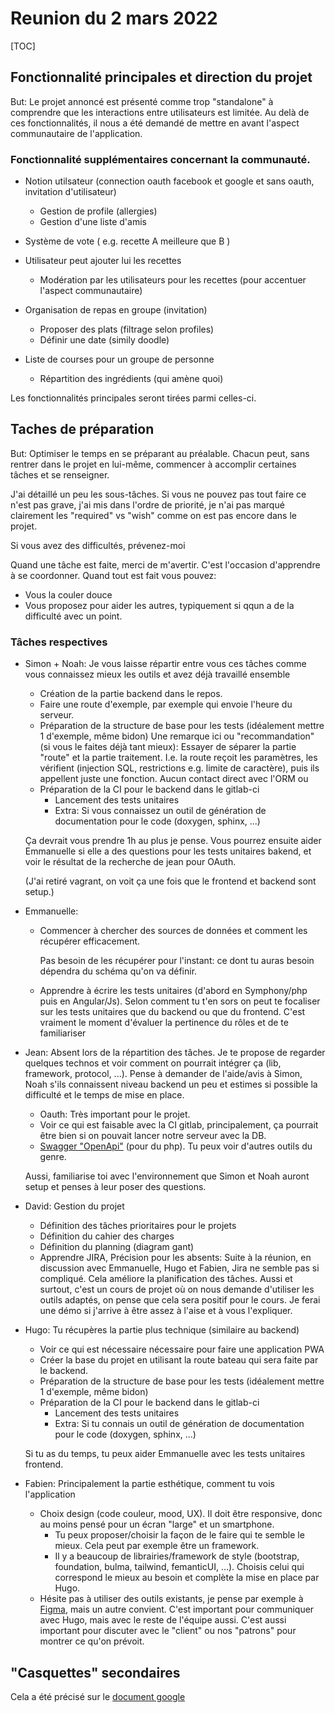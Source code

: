 # Reunion du 2 mars 2022

[TOC]

## Fonctionnalité principales et direction du projet

But: Le projet annoncé est présenté comme trop "standalone" à comprendre que les interactions entre utilisateurs est limitée. Au delà de ces fonctionnalités, il nous a été demandé de mettre en avant l'aspect communautaire de l'application.



### Fonctionnalité supplémentaires concernant la communauté.

* Notion utilsateur (connection oauth facebook et google et sans oauth, invitation d'utilisateur)
  * Gestion de profile (allergies)
  * Gestion d'une liste d'amis
  
* Système de vote ( e.g. recette A meilleure que B )

* Utilisateur peut ajouter lui les recettes

  * Modération par les utilisateurs pour les recettes (pour accentuer l'aspect communautaire)

* Organisation de repas en groupe (invitation)

  * Proposer des plats (filtrage selon profiles)
  * Définir une date (simily doodle)

* Liste de courses pour un groupe de personne
  * Répartition des ingrédients (qui amène quoi)

  

Les fonctionnalités principales seront tirées parmi celles-ci.

## Taches de préparation

But: Optimiser le temps en se préparant au préalable. Chacun peut, sans rentrer dans le projet en lui-même, commencer à accomplir certaines tâches et se renseigner.



J'ai détaillé un peu les sous-tâches. Si vous ne pouvez pas tout faire ce n'est pas grave, j'ai mis dans l'ordre de priorité, je n'ai pas marqué clairement les "required" vs "wish" comme on est pas encore dans le projet.

Si vous avez des difficultés, prévenez-moi

Quand une tâche est faite, merci de m'avertir. C'est l'occasion d'apprendre à se coordonner.
Quand tout est fait vous pouvez:

* Vous la couler douce
* Vous proposez pour aider les autres, typiquement si qqun a de la difficulté avec un point.



### Tâches respectives

* Simon + Noah: Je vous laisse répartir entre vous ces tâches comme vous connaissez mieux les outils et avez déjà travaillé ensemble

  * Création de la partie backend dans le repos.
  * Faire une route d'exemple, par exemple qui envoie l'heure du serveur.
  * Préparation de la structure de base pour les tests (idéalement mettre 1 d'exemple, même bidon)
    Une remarque ici ou "recommandation" (si vous le faites déjà tant mieux): Essayer de séparer la partie "route" et la partie traitement.
    I.e. la route reçoit les paramètres, les vérifient (injection SQL, restrictions e.g. limite de caractère), puis ils appellent juste une fonction. Aucun contact direct avec l'ORM ou 
  * Préparation de la CI pour le backend dans le gitlab-ci
    * Lancement des tests unitaires
    * Extra: Si vous connaissez un outil de génération de documentation pour le code (doxygen, sphinx, ...)

  Ça devrait vous prendre 1h au plus je pense. Vous pourrez ensuite aider Emmanuelle si elle a des questions pour les tests unitaires bakend, et voir le résultat de la recherche de jean pour OAuth.

  (J'ai retiré vagrant, on voit ça une fois que le frontend et backend sont setup.)

* Emmanuelle:

  * Commencer à chercher des sources de données et comment les récupérer efficacement.

    Pas besoin de les récupérer pour l'instant: ce dont tu auras besoin dépendra du schéma qu'on va définir.

  * Apprendre à écrire les tests unitaires (d'abord en Symphony/php puis en Angular/Js). Selon comment tu t'en sors on peut te focaliser sur les tests unitaires que du backend ou que du frontend. C'est vraiment le moment d'évaluer la pertinence du rôles et de te familiariser

* Jean: Absent lors de la répartition des tâches. Je te propose de regarder quelques technos et voir comment on pourrait intégrer ça (lib, framework, protocol, ...). Pense à demander de l'aide/avis à Simon, Noah s'ils connaissent niveau backend un peu et estimes si possible la difficulté et le temps de mise en place.

  * Oauth: Très important pour le projet.
  * Voir ce qui est faisable avec la CI gitlab, principalement, ça pourrait être bien si on pouvait lancer notre serveur avec la DB.
  * [Swagger "OpenApi"](https://swagger.io/specification/) (pour du php). Tu peux voir d'autres outils du genre.

  Aussi, familiarise toi avec l'environnement que Simon et Noah auront setup et penses à leur poser des questions.

* David: Gestion du projet

  * Définition des tâches prioritaires pour le projets
  * Définition du cahier des charges
  * Définition du planning (diagram gant)
  * Apprendre JIRA, Précision pour les absents:
    Suite à la réunion, en discussion avec Emmanuelle, Hugo et Fabien, Jira ne semble pas si compliqué. Cela améliore la planification des tâches. Aussi et surtout, c'est un cours de projet où on nous demande d'utiliser les outils adaptés, on pense que cela sera positif pour le cours.
    Je ferai une démo si j'arrive à être assez à l'aise et à vous l'expliquer.

* Hugo: Tu récupères la partie plus technique (similaire au backend)

  * Voir ce qui est nécessaire nécessaire pour faire une application PWA
  * Créer la base du projet en utilisant la route bateau qui sera faite par le backend.
  * Préparation de la structure de base pour les tests (idéalement mettre 1 d'exemple, même bidon)
  * Préparation de la CI pour le backend dans le gitlab-ci
    * Lancement des tests unitaires
    * Extra: Si tu connais un outil de génération de documentation pour le code (doxygen, sphinx, ...)

  Si tu as du temps, tu peux aider Emmanuelle avec les tests unitaires frontend.

* Fabien: Principalement la partie esthétique, comment tu vois l'application 

  * Choix design (code couleur, mood, UX). Il doit être responsive, donc au moins pensé pour un écran "large" et un smartphone.
    * Tu peux proposer/choisir la façon de le faire qui te semble le mieux. Cela peut par exemple être un framework.
    * Il y a beaucoup de librairies/framework de style (bootstrap, foundation, bulma, tailwind, femanticUI, ...).
      Choisis celui qui correspond le mieux au besoin et complète la mise en place par Hugo.
  * Hésite pas à utiliser des outils existants, je pense par exemple à [Figma](https://www.figma.com/), mais un autre convient. C'est important pour communiquer avec Hugo, mais avec le reste de l'équipe aussi. C'est aussi important pour discuter avec le "client" ou nos "patrons" pour montrer ce qu'on prévoit. 



## "Casquettes" secondaires

Cela a été précisé sur le [document google](https://docs.google.com/spreadsheets/d/1vNSK5NskHl0qc7kxgg_DXGciJEqN-3j1gUXCBQheFJM/edit#gid=0) 